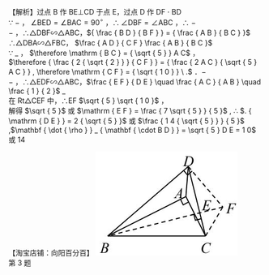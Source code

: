 【解析】过点 B 作 BE⊥CD 于点 E，过点 D 作 DF $\cdot$ BD  
∵ $-$ ， $\angle \mathrm { B E D } { = } \angle \mathrm { B A C } { = } 9 0 ^ { \circ }$ ，$\therefore \angle \mathrm { D B F } = \angle \mathrm { A B C }$ ，∴ $-$   
$-$ ，∴△DBF∽△ABC，${ \frac { B D } { B F } } = { \frac { A B } { B C } }$ ∴△DBA∽△FBC， $\frac { A D } { C F } \frac { A B } { B C }$   
∵ $\_$ ， $\therefore \mathrm { B C } = { \sqrt { 5 } } A C$ ，  
$\therefore { \frac { 2 { \sqrt { 2 } } } { C F } } = { \frac { 2 A C } { \sqrt { 5 } A C } } , \therefore \mathrm { C F } = { \sqrt { 1 0 } } \ .$ ．$-$   
$-$ ，∴△EDF∽△ABC，$\frac { E F } { D E } \quad \frac { A C } { A B } \quad \frac { 1 } { 2 }$ $\_$   
在 Rt△CEF 中，∴EF $\sqrt { 5 } \sqrt { 1 0 }$ ，  
解得 $\sqrt { 5 }$ 或 $\mathrm { E F } = \frac { 7 \sqrt { 5 } } { 5 }$ , ∴ $. { \mathrm { D E } } = 2 { \sqrt { 5 } }$ 或 $\frac { 1 4 { \sqrt { 5 } } } { 5 }$ ,$\mathbf { \dot { \rho } } _ { \mathbf { \cdot B D } } = \sqrt { 5 } D E = 1 0$ 或 14

【淘宝店铺：向阳百分百】
![](<../../qs_image_DB/专题1-2_一文吃透相似三角形12个模型·共14类题型（解析版）/eaf4411e5d26179a890a47d0e8fbb183c84f6bf9fd198c4b39033a6dead2ab96.jpg>)  
第 3 题
